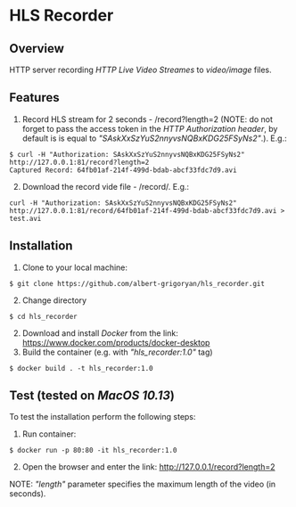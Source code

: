 # HLS Recorder

## Overview

HTTP server recording _HTTP Live Video Streames_ to _video/image_ files.

## Features
1. Record HLS stream for 2 seconds - /record?length=2 (NOTE: do not forget to pass the access token in the _HTTP Authorization header_, by default is is equal to _"SAskXxSzYuS2nnyvsNQBxKDG25FSyNs2"_.). E.g.: 
~~~
$ curl -H "Authorization: SAskXxSzYuS2nnyvsNQBxKDG25FSyNs2" http://127.0.0.1:81/record?length=2
Captured Record: 64fb01af-214f-499d-bdab-abcf33fdc7d9.avi
~~~
2. Download the record vide file - /record/<file-name>. E.g.:
~~~
curl -H "Authorization: SAskXxSzYuS2nnyvsNQBxKDG25FSyNs2" http://127.0.0.1:81/record/64fb01af-214f-499d-bdab-abcf33fdc7d9.avi > test.avi
~~~

## Installation
1. Clone to your local machine:
~~~
$ git clone https://github.com/albert-grigoryan/hls_recorder.git
~~~
2. Change directory
~~~
$ cd hls_recorder
~~~
2. Download and install _Docker_ from the link: https://www.docker.com/products/docker-desktop
3. Build the container (e.g. with _"hls_recorder:1.0"_ tag)
~~~
$ docker build . -t hls_recorder:1.0
~~~

## Test (tested on _MacOS 10.13_)
To test the installation perform the following steps:
1. Run container:
~~~
$ docker run -p 80:80 -it hls_recorder:1.0
~~~
2. Open the browser and enter the link: http://127.0.0.1/record?length=2

NOTE: _"length"_ parameter specifies the maximum length of the video (in seconds).
